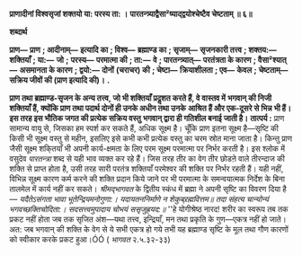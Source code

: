 **प्राणादीनां विश्वसृजां शक्तयो या: परस्य ता: ।** **पारतन्त्र्याद्वैसा²ष्याद्द्वयोश्चेष्टैव चेष्टताम् ॥ ६॥** 

**शब्दार्थ** 

**प्राण—** **प्राण** **; आदीनाम्—** **इत्यादि का** **; विश्व—** **ब्रह्माण्ड का** **; सृजाम्—** **सृजनकारी तत्त्व** **; शक्तय:—** **शक्तियाँ** **; या:—** **जो** **;** **परस्य—** **परमात्मा की** **; ता:—** **वे** **; पारतन्त्र्यात्—** **परतंत्रता के कारण** **; वैसा²श्यात्—** **असमानता के कारण** **; द्वयो:—** **दोनों** **(चराचर) की** **; चेष्टा—** **क्रियाशीलता** **; एव—** **केवल** **; चेष्टताम्—** **सक्रिय जीवों की (प्राण इत्यादि की)।** **.** 

**प्राण तथा ब्रह्माण्ड-सृजन के अन्य तत्त्व, जो भी शक्तियाँ प्रदॢशत करते हैं, वे वास्तव में** **भगवान् की निजी शक्तियाँ हैं, क्योंकि प्राण तथा पदार्थ दोनों ही उनके अधीन तथा उनके** **आश्रित हैं और एक-दूसरे से भिन्न भी हैं। इस तरह इस भौतिक जगत की प्रत्येक सक्रिय वस्तु** **भगवान् द्वारा ही गतिशील बनाई जाती है।** **तात्पर्य :** प्राण सामान्य वायु से, जिसका हम स्पर्श कर सकते हैं, अधिक सूक्ष्म है। चूँकि प्राण इतना सूक्ष्म है—सृष्टि की किसी भी सूक्ष्म वस्तु से महीन, इसलिए इसे कभी कभी प्रत्येक वस्तु का चरम स्रोत माना जाता है। किन्तु प्राण जैसी सूक्ष्म शकि्तयाँ भी अपनी कार्य-क्षमता के लिए परम सूक्ष्म परमात्मा पर निर्भर करती है। इस श्लोक में वसुदेव *पारतन्त्रा* शब्द से यही भाव व्यक्त कर रहे हैं। जिस तरह तीर का वेग तीर छोडऩे वाले तीरन्दाज की शक्ति से प्राप्त होता है, उसी तरह सारी परतंत्र शक्तियाँ परमेश्वर की शक्ति पर निर्भर रहती हैं। यही नहीं, विभिन्न सूक्ष्म कारण कर्म करने की शक्ति प्रदान किये जाने पर भी परमात्मा के समन्वयात्मक निर्देश के बिना तालमेल में कार्य नहीं कर सकते। *श्रीमद्भागवत* के द्वितीय स्कंध में ब्रह्मा ने अपनी सृष्टि का विवरण दिया है— *यदैतेऽसंगता भावा भूतेन्द्रियमनोगुणा:।* *यदायतननिर्माणे न शेकुब्र्रह्मवित्तम॥* *तदा संहत्य चान्योन्यं भगवच्छक्तिचोदिता:।* *सदसत्त्वमुपादाय चोभयं ससृजुह्र्यद:॥* ''हे योगीश्रेष्ठ नारद! शरीर का स्वरूप तब तक प्रकट नहीं होता जब तक सृजित अंश—यथा तत्त्व, इन्द्रियाँ, मन तथा प्रकृति के गुण—एकत्र नहीं हो जाते। अत: जब भगवान् की शक्ति के वेग से ये सभी एकत्र हो गये तभी यह ब्रह्माण्ड सृष्टि के मूल तथा गौण कारणों को स्वीकार करके प्रकट हुआ।ÓÓ ( *भागवत* २.५.३२-३३)  